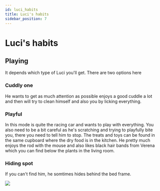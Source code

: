 ```yaml
---
id: luci_habits
title: Luci's habits
sidebar_position: 7
---
```


# Luci's habits

## Playing

It depends which type of Luci you'll get.
There are two options here

### Cuddly one

He wants to get as much attention as possible enjoys a good cuddle a lot and then will try to clean himself and also you by licking everything.

### Playful

In this mode is quite the racing car and wants to play with everything.
You also need to be a bit careful as he's scratching and trying to playfully bite you, there you need to tell him to stop.
The treats and toys can be found in the same cupboard where the dry food is in the kitchen.
He pretty much enjoys the rod with the mouse and also likes black hair bands from Verena which you can find below the plants in the living room.

### Hiding spot

If you can't find him, he somtimes hides behind the bed frame.

![](/img/luci_hiding_behind_bed.jpg)
